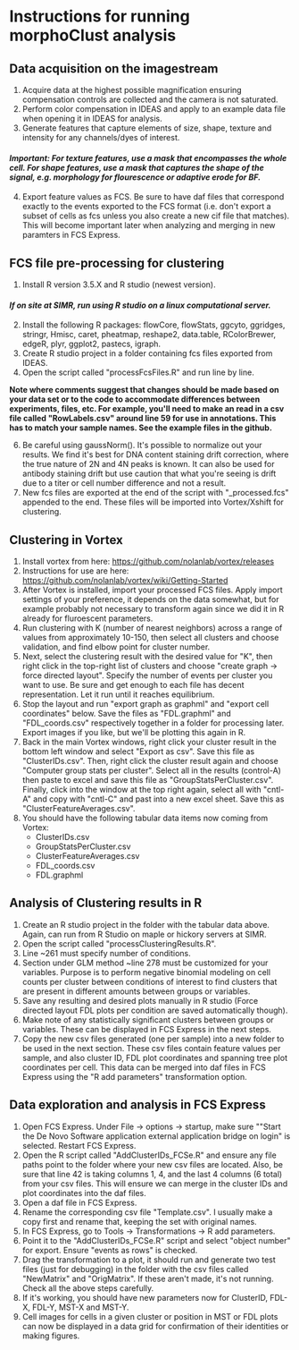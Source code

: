 ﻿
# Instructions for running morphoClust analysis

## Data acquisition on the imagestream

 1. Acquire data at the highest possible magnification ensuring compensation controls are collected and the camera is not saturated.
 2. Perform color compensation in IDEAS and apply to an example data file when opening it in IDEAS for analysis.  
 3. Generate features that capture elements of size, shape, texture and intensity for any channels/dyes of interest.  
 
 #### *Important: For texture features, use a mask that encompasses the whole cell.  For shape features, use a mask that captures the shape of the signal, e.g. morphology for flourescence or adaptive erode for BF.*
 
 4. Export feature values as FCS.  Be sure to have daf files that correspond exactly to the events exported to the FCS format (i.e. don't export a subset of cells as fcs unless you also create a new cif file that matches).  This will become important later when analyzing and merging in new paramters in FCS Express.

## FCS file pre-processing for clustering

 1. Install R version 3.5.X and R studio (newest version).  
 
 #### *If on site at SIMR, run using R studio on a linux computational server.*
 
 2. Install the following R packages: flowCore, flowStats, ggcyto, ggridges, stringr, Hmisc, caret, pheatmap, reshape2, data.table, RColorBrewer, edgeR, plyr, ggplot2, pastecs, igraph.
 3. Create R studio project in a folder containing fcs files exported from IDEAS. 
 4. Open the script called "processFcsFiles.R" and run line by line.  

**Note where comments suggest that changes should be made based on your data set or to the code to accommodate differences between experiments, files, etc.  For example, you'll need to make an read in a csv file called "RowLabels.csv" around line 59 for use in annotations.  This has to match your sample names.  See the example files in the github.**

 6. Be careful using gaussNorm().  It's possible to normalize out your results.  We find it's best for DNA content staining drift correction, where the true nature of 2N and 4N peaks is known.  It can also be used for antibody staining drift but use caution that what you're seeing is drift due to a titer or cell number difference and not a result.
 7. New fcs files are exported at the end of the script with "_processed.fcs" appended to the end.  These files will be imported into Vortex/Xshift for clustering.
 

## Clustering in Vortex

 1. Install vortex from here:  https://github.com/nolanlab/vortex/releases
 2. Instructions for use are here: https://github.com/nolanlab/vortex/wiki/Getting-Started
 3. After Vortex is installed, import your processed FCS files.  Apply import settings of your preference, it depends on the data somewhat, but for example probably not necessary to transform again since we did it in R already for fluroescent parameters.
 4. Run clustering with K (number of nearest neighbors)  across a range of values from approximately 10-150, then select all clusters and choose validation, and find elbow point for cluster number.
 5. Next, select the clustering result with the desired value for "K", then right click in the top-right list of clusters and choose "create graph -> force directed layout".  Specify the number of events per cluster you want to use.  Be sure and get enough to each file has decent representation.  Let it run until it reaches equilibrium.
 6. Stop the layout and run "export graph as graphml" and "export cell coordinates" below.  Save the files as "FDL.graphml" and "FDL_coords.csv" respectively together in a folder for processing later.  Export images if you like, but we'll be plotting this again in R.
 7. Back in the main Vortex windows, right click your cluster result in the bottom left window and select "Export as csv".  Save this file as "ClusterIDs.csv".  Then, right click the cluster result again and choose "Computer group stats per cluster".  Select all in the results (control-A) then paste to excel and save this file as "GroupStatsPerCluster.csv".  Finally, click into the window at the top right again, select all with "cntl-A" and copy with "cntl-C" and past into a new excel sheet.  Save this as "ClusterFeatureAverages.csv".
 8. You should have the following tabular data items now coming from Vortex:
     * ClusterIDs.csv
     * GroupStatsPerCluster.csv
     * ClusterFeatureAverages.csv
     * FDL_coords.csv
     * FDL.graphml

## Analysis of Clustering results in R

1. Create an R studio project in the folder with the tabular data above.  Again, can run from R Studio on maple or hickory servers at SIMR.
2. Open the script called "processClusteringResults.R".
3. Line ~261 must specify number of conditions.
4. Section under GLM method ~line 278 must be customized for your variables.  Purpose is to perform negative binomial modeling on cell counts per cluster between conditions of interest to find clusters that are present in different amounts between groups or variables.
5. Save any resulting and desired plots manually in R studio (Force directed layout FDL plots per condition are saved automatically though).
6. Make note of any statistically significant clusters between groups or variables.  These can be displayed in FCS Express in the next steps.
7. Copy the new csv files generated (one per sample) into a new folder to be used in the next section.  These csv files contain feature values per sample, and also cluster ID, FDL plot coordinates and spanning tree plot coordinates per cell.  This data can be merged into daf files in FCS Express using the "R add parameters" transformation option.

## Data exploration and analysis in FCS Express

 1. Open FCS Express.  Under File -> options -> startup, make sure ""Start the De Novo Software application external application bridge on login" is selected. Restart FCS Express.
 2. Open the R script called "AddClusterIDs_FCSe.R" and ensure any file paths point to the folder where your new csv files are located.  Also, be sure that line 42 is taking columns 1, 4, and the last 4 columns (6 total) from your csv files.  This will ensure we can merge in the cluster IDs and plot coordinates into the daf files.
 3. Open a daf file in FCS Express.
 4. Rename the corresponding csv file "Template.csv".  I usually make a copy first and rename that, keeping the set with original names.
 5. In FCS Express, go to Tools -> Transformations -> R add parameters.
 6. Point it to the "AddClusterIDs_FCSe.R" script and select "object number" for export. Ensure "events as rows" is checked.  
 7. Drag the transformation to a plot, it should run and generate two test files (just for debugging) in the folder with the csv files called "NewMatrix" and "OrigMatrix".  If these aren't made, it's not running.  Check all the above steps carefully.
 8. If it's working, you should have new parameters now for ClusterID, FDL-X, FDL-Y, MST-X and MST-Y.  
 9. Cell images for cells in a given cluster or position in MST or FDL plots can now be displayed in a data grid for confirmation of their identities or making figures.

